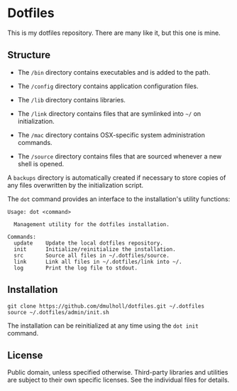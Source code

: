 # Dotfiles

This is my dotfiles repository. There are many like it, but this one is mine.


## Structure

* The `/bin` directory contains executables and is added to the path.

* The `/config` directory contains application configuration files.

* The `/lib` directory contains libraries.

* The `/link` directory contains files that are symlinked into `~/` on
  initialization.

* The `/mac` directory contains OSX-specific system administration commands.

* The `/source` directory contains files that are sourced whenever a new shell
  is opened.

A `backups` directory is automatically created if necessary to store copies of any files overwritten by the initialization script.

The `dot` command provides an interface to the installation's utility functions:

    Usage: dot <command>

      Management utility for the dotfiles installation.

    Commands:
      update    Update the local dotfiles repository.
      init      Initialize/reinitialize the installation.
      src       Source all files in ~/.dotfiles/source.
      link      Link all files in ~/.dotfiles/link into ~/.
      log       Print the log file to stdout.


## Installation

    git clone https://github.com/dmulholl/dotfiles.git ~/.dotfiles
    source ~/.dotfiles/admin/init.sh

The installation can be reinitialized at any time using the `dot init` command.


## License

Public domain, unless specified otherwise. Third-party libraries and utilities are subject to their own specific licenses. See the individual files for details.
